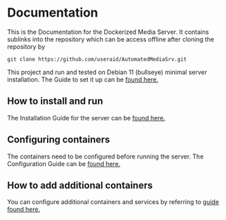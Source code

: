 # Documentation

This is the Documentation for the Dockerized Media Server. It contains sublinks into the repository which can be access offline after cloning the repository by
```
git clone https://github.com/useraid/AutomatedMediaSrv.git
```
This project and run and tested on Debian 11 (bullseye) minimal server installation. The Guide to set it up can be [found here.](empty)
## How to install and run

The Installation Guide for the server can be [found here.](empty)

## Configuring containers

The containers need to be configured before running the server. The Configuration Guide can be [found here.](empty)

## How to add additional containers

You can configure additional containers and services by referring to [guide found here.](empty)